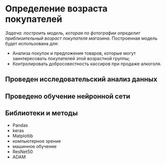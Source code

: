 # Определение возраста покупателей

*Задача: построить модель, которая по фотографии определит приблизительный возраст покупателя магазина.*
Построенная модель будет использована для:
* Анализа покупок и предложения товаров, которые могут заинтересовать покупателей этой возрастной группы;
* Контролировать добросовестность кассиров при продаже алкоголя.

## Проведен исследовательский анализ данных

## Проведено обучение нейронной сети

## Библиотеки и методы
* Pandas
* keras
* Matplotlib
* компьютерное зрение
* машинное обучение
* ResNet50
* ADAM